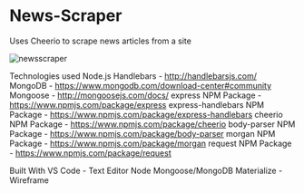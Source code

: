 # News-Scraper

Uses Cheerio to scrape news articles from a site

![newsscraper](https://user-images.githubusercontent.com/46613441/58844054-6f50ae00-8643-11e9-8fed-b078d945981d.png)

Technologies used
Node.js
Handlebars - http://handlebarsjs.com/
MongoDB - https://www.mongodb.com/download-center#community
Mongoose - http://mongoosejs.com/docs/
express NPM Package - https://www.npmjs.com/package/express
express-handlebars NPM Package - https://www.npmjs.com/package/express-handlebars
cheerio NPM Package - https://www.npmjs.com/package/cheerio
body-parser NPM Package - https://www.npmjs.com/package/body-parser
morgan NPM Package - https://www.npmjs.com/package/morgan
request NPM Package - https://www.npmjs.com/package/request

Built With
VS Code - Text Editor
Node
Mongoose/MongoDB
Materialize - Wireframe

